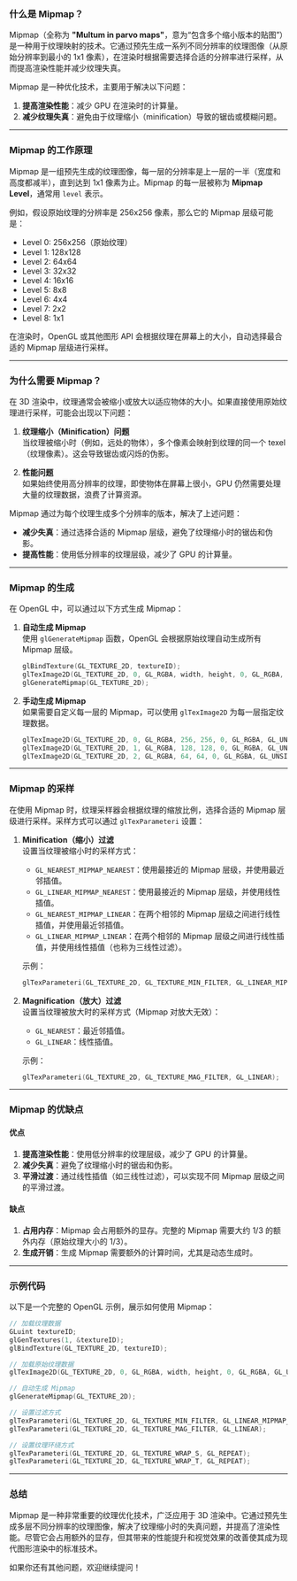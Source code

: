 ### 什么是 Mipmap？

Mipmap（全称为 **"Multum in parvo maps"**，意为“包含多个缩小版本的贴图”）是一种用于纹理映射的技术。它通过预先生成一系列不同分辨率的纹理图像（从原始分辨率到最小的 1x1 像素），在渲染时根据需要选择合适的分辨率进行采样，从而提高渲染性能并减少纹理失真。

Mipmap 是一种优化技术，主要用于解决以下问题：
1. **提高渲染性能**：减少 GPU 在渲染时的计算量。
2. **减少纹理失真**：避免由于纹理缩小（minification）导致的锯齿或模糊问题。

---

### Mipmap 的工作原理

Mipmap 是一组预先生成的纹理图像，每一层的分辨率是上一层的一半（宽度和高度都减半），直到达到 1x1 像素为止。Mipmap 的每一层被称为 **Mipmap Level**，通常用 `level` 表示。

例如，假设原始纹理的分辨率是 256x256 像素，那么它的 Mipmap 层级可能是：
- Level 0: 256x256（原始纹理）
- Level 1: 128x128
- Level 2: 64x64
- Level 3: 32x32
- Level 4: 16x16
- Level 5: 8x8
- Level 6: 4x4
- Level 7: 2x2
- Level 8: 1x1

在渲染时，OpenGL 或其他图形 API 会根据纹理在屏幕上的大小，自动选择最合适的 Mipmap 层级进行采样。

---

### 为什么需要 Mipmap？

在 3D 渲染中，纹理通常会被缩小或放大以适应物体的大小。如果直接使用原始纹理进行采样，可能会出现以下问题：

1. **纹理缩小（Minification）问题**  
   当纹理被缩小时（例如，远处的物体），多个像素会映射到纹理的同一个 texel（纹理像素）。这会导致锯齿或闪烁的伪影。

2. **性能问题**  
   如果始终使用高分辨率的纹理，即使物体在屏幕上很小，GPU 仍然需要处理大量的纹理数据，浪费了计算资源。

Mipmap 通过为每个纹理生成多个分辨率的版本，解决了上述问题：
- **减少失真**：通过选择合适的 Mipmap 层级，避免了纹理缩小时的锯齿和伪影。
- **提高性能**：使用低分辨率的纹理层级，减少了 GPU 的计算量。

---

### Mipmap 的生成

在 OpenGL 中，可以通过以下方式生成 Mipmap：

1. **自动生成 Mipmap**  
   使用 `glGenerateMipmap` 函数，OpenGL 会根据原始纹理自动生成所有 Mipmap 层级。

   ```cpp
   glBindTexture(GL_TEXTURE_2D, textureID);
   glTexImage2D(GL_TEXTURE_2D, 0, GL_RGBA, width, height, 0, GL_RGBA, GL_UNSIGNED_BYTE, data);
   glGenerateMipmap(GL_TEXTURE_2D);
   ```

2. **手动生成 Mipmap**  
   如果需要自定义每一层的 Mipmap，可以使用 `glTexImage2D` 为每一层指定纹理数据。

   ```cpp
   glTexImage2D(GL_TEXTURE_2D, 0, GL_RGBA, 256, 256, 0, GL_RGBA, GL_UNSIGNED_BYTE, dataLevel0); // Level 0
   glTexImage2D(GL_TEXTURE_2D, 1, GL_RGBA, 128, 128, 0, GL_RGBA, GL_UNSIGNED_BYTE, dataLevel1); // Level 1
   glTexImage2D(GL_TEXTURE_2D, 2, GL_RGBA, 64, 64, 0, GL_RGBA, GL_UNSIGNED_BYTE, dataLevel2);   // Level 2
   ```

---

### Mipmap 的采样

在使用 Mipmap 时，纹理采样器会根据纹理的缩放比例，选择合适的 Mipmap 层级进行采样。采样方式可以通过 `glTexParameteri` 设置：

1. **Minification（缩小）过滤**  
   设置当纹理被缩小时的采样方式：
   - `GL_NEAREST_MIPMAP_NEAREST`：使用最接近的 Mipmap 层级，并使用最近邻插值。
   - `GL_LINEAR_MIPMAP_NEAREST`：使用最接近的 Mipmap 层级，并使用线性插值。
   - `GL_NEAREST_MIPMAP_LINEAR`：在两个相邻的 Mipmap 层级之间进行线性插值，并使用最近邻插值。
   - `GL_LINEAR_MIPMAP_LINEAR`：在两个相邻的 Mipmap 层级之间进行线性插值，并使用线性插值（也称为三线性过滤）。

   示例：
   ```cpp
   glTexParameteri(GL_TEXTURE_2D, GL_TEXTURE_MIN_FILTER, GL_LINEAR_MIPMAP_LINEAR);
   ```

2. **Magnification（放大）过滤**  
   设置当纹理被放大时的采样方式（Mipmap 对放大无效）：
   - `GL_NEAREST`：最近邻插值。
   - `GL_LINEAR`：线性插值。

   示例：
   ```cpp
   glTexParameteri(GL_TEXTURE_2D, GL_TEXTURE_MAG_FILTER, GL_LINEAR);
   ```

---

### Mipmap 的优缺点

#### 优点
1. **提高渲染性能**：使用低分辨率的纹理层级，减少了 GPU 的计算量。
2. **减少失真**：避免了纹理缩小时的锯齿和伪影。
3. **平滑过渡**：通过线性插值（如三线性过滤），可以实现不同 Mipmap 层级之间的平滑过渡。

#### 缺点
1. **占用内存**：Mipmap 会占用额外的显存。完整的 Mipmap 需要大约 1/3 的额外内存（原始纹理大小的 1/3）。
2. **生成开销**：生成 Mipmap 需要额外的计算时间，尤其是动态生成时。

---

### 示例代码

以下是一个完整的 OpenGL 示例，展示如何使用 Mipmap：

```cpp
// 加载纹理数据
GLuint textureID;
glGenTextures(1, &textureID);
glBindTexture(GL_TEXTURE_2D, textureID);

// 加载原始纹理数据
glTexImage2D(GL_TEXTURE_2D, 0, GL_RGBA, width, height, 0, GL_RGBA, GL_UNSIGNED_BYTE, data);

// 自动生成 Mipmap
glGenerateMipmap(GL_TEXTURE_2D);

// 设置过滤方式
glTexParameteri(GL_TEXTURE_2D, GL_TEXTURE_MIN_FILTER, GL_LINEAR_MIPMAP_LINEAR); // 三线性过滤
glTexParameteri(GL_TEXTURE_2D, GL_TEXTURE_MAG_FILTER, GL_LINEAR);               // 放大时线性过滤

// 设置纹理环绕方式
glTexParameteri(GL_TEXTURE_2D, GL_TEXTURE_WRAP_S, GL_REPEAT);
glTexParameteri(GL_TEXTURE_2D, GL_TEXTURE_WRAP_T, GL_REPEAT);
```

---

### 总结

Mipmap 是一种非常重要的纹理优化技术，广泛应用于 3D 渲染中。它通过预先生成多层不同分辨率的纹理图像，解决了纹理缩小时的失真问题，并提高了渲染性能。尽管它会占用额外的显存，但其带来的性能提升和视觉效果的改善使其成为现代图形渲染中的标准技术。

如果你还有其他问题，欢迎继续提问！

